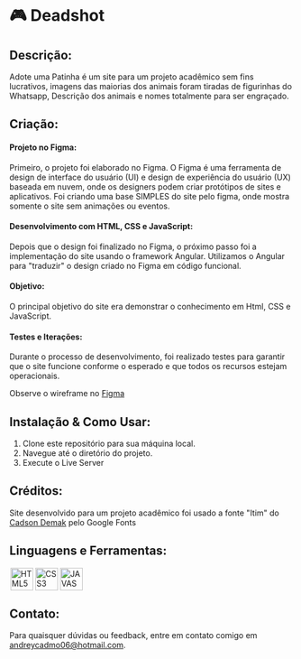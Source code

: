 # 🎮 Deadshot

## Descrição:

Adote uma Patinha é um site para um projeto acadêmico sem fins lucrativos, imagens das maiorias dos animais foram tiradas de figurinhas do Whatsapp, Descrição dos animais e nomes totalmente para ser engraçado. 

## Criação:

#### Projeto no Figma:

Primeiro, o projeto foi elaborado no Figma. O Figma é uma ferramenta de design de interface do usuário (UI) e design de experiência do usuário (UX) baseada em nuvem, onde os designers podem criar protótipos de sites e aplicativos. Foi criando uma base SIMPLES do site pelo figma, onde mostra somente o site sem animações ou eventos.

#### Desenvolvimento com HTML, CSS e JavaScript:

Depois que o design foi finalizado no Figma, o próximo passo foi a implementação do site usando o framework Angular. Utilizamos o Angular para "traduzir" o design criado no Figma em código funcional.

#### Objetivo: 
O principal objetivo do site era demonstrar o conhecimento em Html, CSS e JavaScript.

#### Testes e Iterações: 
Durante o processo de desenvolvimento, foi realizado testes para garantir que o site funcione conforme o esperado e que todos os recursos estejam operacionais. 

Observe o wireframe no [Figma](https://www.figma.com/embed?embed_host=share&url=https%3A%2F%2Fwww.figma.com%2Fdesign%2F6nE5gnYbHowOq01rHaapSy%2FPWR_2%3Fm%3Ddev%26node-id%3D0%253A1)

## Instalação & Como Usar:

1. Clone este repositório para sua máquina local.
2. Navegue até o diretório do projeto.
3. Execute o Live Server

## Créditos:

Site desenvolvido para um projeto acadêmico foi usado a fonte "Itim" do [Cadson Demak](https://fonts.google.com/?query=Cadson+Demak) pelo Google Fonts

## Linguagens e Ferramentas:

<div style="display: flex;">
<img width="40px" hspace="2px" loading="lazy" src="https://cdn.jsdelivr.net/gh/devicons/devicon/icons/html5/html5-original-wordmark.svg" title = "HTML5" width="40" height="40" />
<img width="40px" hspace="2px" loading="lazy" src="https://cdn.jsdelivr.net/gh/devicons/devicon/icons/css3/css3-original-wordmark.svg" title = "CSS3" width="40" height="40"/>
<img width="40px" hspace="2px" loading="lazy" src="https://cdn.jsdelivr.net/gh/devicons/devicon/icons/javascript/javascript-original.svg" title = "JAVASCRIPT" width="40" height="40"/>
</div>

## Contato:

Para quaisquer dúvidas ou feedback, entre em contato comigo em [andreycadmo06@hotmail.com](mailto:andreycadmo06@hotmail.com).
